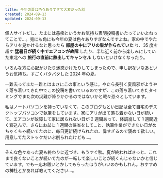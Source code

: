 ```yaml
---
title: 今年の夏は色々ありすぎて大変だった話
created: 2024-09-13
updated: 2024-09-13
---
```


個人サイトだし、たまには愚痴というかお気持ち表明投稿書いたっていいよねってことで…。兎にも角にも今年の夏は色々ありすぎなんですよね。家の中でやたらアリを見かけるなと思ったら **部屋の中にアリの巣が作られていた** り、35 度を超す **猛暑日が続く中でエアコンが故障** したり、半年近く前から楽しみにしていた東北への **旅行の直前に熱出してキャンセル** しないといけなくなったり。

いろんな方に心配かけたり迷惑かけたりしてしまったので、申し訳ないなあというお気持ち。すごくバタバタした 2024 年の夏。

一難去ってまた一難とはまさにこの事という感じ。やたら長引く夏風邪がようやく落ち着いてきた中でこの投稿を書いているのですが、この落ち着いてきたタイミングでまた次の災難が降りかかるのではないかと戦々恐々としています。

私はノートパソコンを持っていなくて、このブログもとい日記は全て自宅のデスクトップパソコンで執筆をしています。家にアリが出て落ち着かない日が続いて、エアコンが故障して家に居られない日が 2 週間あって、体調崩して 1 週間近く寝込んで、さらにお盆に 1 週間の帰省をして…と、執筆作業ができない日がめちゃくちゃ続いてたのに、毎日更新続けられたの、偉すぎるので褒めて欲しい。用意してたストックだいぶ削られたけども…。

---

そんな色々あった夏も終わりに近づき、もうすぐ秋。夏が終わればきっと、これまで良くないことが続いてたのが一転して楽しいことが続くんじゃないかと信じています。でも一応お祓いとかしてもらったほうがいいのかもしれん。おすすめの神社とかあれば教えてください…。
